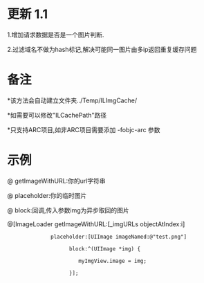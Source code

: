 更新 1.1
============
1.增加请求数据是否是一个图片判断.

2.过滤域名不做为hash标记,解决可能同一图片由多ip返回重复缓存问题



备注
============
 *该方法会自动建立文件夹../Temp/ILImgCache/

 *如需要可以修改"ILCachePath"路径


 *只支持ARC项目,如非ARC项目需要添加 -fobjc-arc 参数
 
 
 
 示例
===========
@ getImageWithURL:你的url字符串

@ placeholder:你的临时图片

@ block:回调,传入参数img为异步取回的图片


@[ImageLoader getImageWithURL:[_imgURLs objectAtIndex:i]

                  placeholder:[UIImage imageNamed:@"test.png"]

                        block:^(UIImage *img) {

                           myImgView.image = img;

                        }];
 
